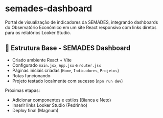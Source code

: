 # semades-dashboard
Portal de visualização de indicadores da SEMADES, integrando dashboards do Observatório Econômico em um site React responsivo com links diretos para os relatórios Looker Studio.


## 🧩 Estrutura Base - SEMADES Dashboard

- Criado ambiente React + Vite
- Configurado `main.jsx`, `App.jsx` e `router.jsx`
- Páginas iniciais criadas (`Home`, `Indicadores`, `Projetos`)
- Rotas funcionando
- Projeto testado localmente com sucesso (`npm run dev`)

Próximas etapas:
- Adicionar componentes e estilos (Bianca e Neto)
- Inserir links Looker Studio (Pedrinho)
- Deploy final (Magnum)
